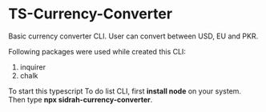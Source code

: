 # TS-Currency-Converter

Basic currency converter CLI. User can convert between USD, EU and PKR.

Following packages were used while created this CLI:

1. inquirer
2. chalk

To start this typescript To do list CLI, first **install node** on your system.\
Then type **npx sidrah-currency-converter**.
